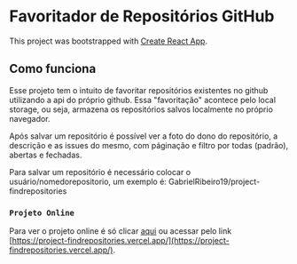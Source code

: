 # Favoritador de Repositórios GitHub

This project was bootstrapped with [Create React App](https://github.com/facebook/create-react-app).

## Como funciona

Esse projeto tem o intuito de favoritar repositórios existentes no github utilizando a api do próprio github. Essa "favoritação" acontece pelo local storage, ou seja, armazena os repositórios salvos localmente no próprio navegador.

Após salvar um repositório é possível ver a foto do dono do repositório, a descrição e as issues do mesmo, com páginação e filtro por todas (padrão), abertas e fechadas.

Para salvar um repositório é necessário colocar o usuário/nomedorepositorio, um exemplo é: GabrielRibeiro19/project-findrepositories

### `Projeto Online`

Para ver o projeto online é só clicar [aqui](https://project-findrepositories.vercel.app/) ou acessar pelo link [https://project-findrepositories.vercel.app/](https://project-findrepositories.vercel.app/).

